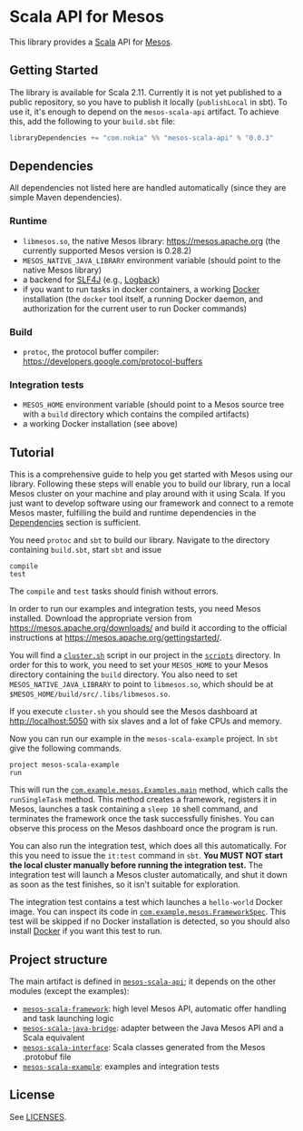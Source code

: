 # Scala API for Mesos

This library provides a [Scala](http://www.scala-lang.org) API for [Mesos](https://mesos.apache.org).

## Getting Started

The library is available for Scala 2.11. Currently it is not yet published to a public repository, so you have to publish it locally (`publishLocal` in sbt). To use it, it's enough to depend on the `mesos-scala-api` artifact. To achieve this, add the following to your `build.sbt` file:

```scala
libraryDependencies += "com.nokia" %% "mesos-scala-api" % "0.0.3"
```

## <a name="deps"></a>Dependencies

All dependencies not listed here are handled automatically (since they are simple Maven dependencies).

### Runtime

* `libmesos.so`, the native Mesos library: <https://mesos.apache.org> (the currently supported Mesos version is 0.28.2)
* `MESOS_NATIVE_JAVA_LIBRARY` environment variable (should point to the native Mesos library)
* a backend for [SLF4J](http://www.slf4j.org/) (e.g., [Logback](http://logback.qos.ch/))
* if you want to run tasks in docker containers, a working [Docker](https://www.docker.com/) installation (the `docker` tool itself, a running Docker daemon, and authorization for the current user to run Docker commands)

### Build

* `protoc`, the protocol buffer compiler: <https://developers.google.com/protocol-buffers>

### Integration tests

* `MESOS_HOME` environment variable (should point to a Mesos source tree with a `build` directory
   which contains the compiled artifacts)
* a working Docker installation (see above)

## Tutorial

This is a comprehensive guide to help you get started with Mesos using our library. Following these steps will enable you to build our library, run a local Mesos cluster on your machine and play around with it using Scala. If you just want to develop software using our framework and connect to a remote Mesos master, fulfilling the build and runtime dependencies in the [Dependencies](#deps) section is sufficient.

You need `protoc` and `sbt` to build our library. Navigate to the directory containing `build.sbt`, start `sbt` and issue

```
compile
test
```

The `compile` and `test` tasks should finish without errors.

In order to run our examples and integration tests, you need Mesos installed. Download the appropriate version from https://mesos.apache.org/downloads/ and build it according to the official instructions at https://mesos.apache.org/gettingstarted/.

You will find a [`cluster.sh`](scripts/cluster.sh) script in our project in the [`scripts`](scripts) directory. In order for this to work, you need to set your `MESOS_HOME` to your Mesos directory containing the `build` directory. You also need to set `MESOS_NATIVE_JAVA_LIBRARY` to point to `libmesos.so`, which should be at `$MESOS_HOME/build/src/.libs/libmesos.so`.

If you execute `cluster.sh` you should see the Mesos dashboard at <http://localhost:5050> with six slaves and a lot of fake CPUs and memory.

Now you can run our example in the `mesos-scala-example` project. In `sbt` give the following commands.

```
project mesos-scala-example
run
```

This will run the [`com.example.mesos.Examples.main`](mesos-scala-example/src/main/scala/com/example/mesos/Examples.scala) method, which calls the `runSingleTask` method. This method creates a framework, registers it in Mesos, launches a task containing a `sleep 10` shell command, and terminates the framework once the task successfully finishes. You can observe this process on the Mesos dashboard once the program is run.

You can also run the integration test, which does all this automatically. For this you need to issue the `it:test` command in `sbt`. **You MUST NOT start the local cluster manually before running the integration test.** The integration test will launch a Mesos cluster automatically, and shut it down as soon as the test finishes, so it isn't suitable for exploration.

The integration test contains a test which launches a `hello-world` Docker image. You can inspect its code in [`com.example.mesos.FrameworkSpec`](mesos-scala-example/src/it/scala/com/example/mesos/FrameworkSpec.scala). This test will be skipped if no Docker installation is detected, so you should also install [Docker](https://www.docker.com/) if you want this test to run.

## Project structure

The main artifact is defined in [`mesos-scala-api`](mesos-scala-api); it depends on the other modules (except the examples):

* [`mesos-scala-framework`](mesos-scala-framework): high level Mesos API, automatic offer handling and task launching logic
* [`mesos-scala-java-bridge`](mesos-scala-java-bridge): adapter between the Java Mesos API and a Scala equivalent
* [`mesos-scala-interface`](mesos-scala-interface): Scala classes generated from the Mesos .protobuf file
* [`mesos-scala-example`](mesos-scala-example): examples and integration tests

## License

See [LICENSES](LICENSES.txt).
